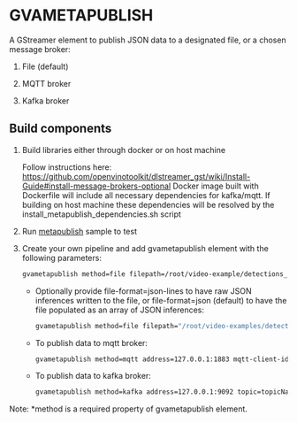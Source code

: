 # GVAMETAPUBLISH

A GStreamer element to publish JSON data to a designated file, or a chosen message broker:

  1. File (default)

  2. MQTT broker

  3. Kafka broker

## Build components

1. Build libraries either through docker or on host machine

    Follow instructions here:
    https://github.com/openvinotoolkit/dlstreamer_gst/wiki/Install-Guide#install-message-brokers-optional
    Docker image built with Dockerfile will include all necessary dependencies for kafka/mqtt.
    If building on host machine these dependencies will be resolved by the install_metapublish_dependencies.sh script

2. Run [metapublish](https://github.com/openvinotoolkit/dlstreamer_gst/blob/master/samples/gst_launch/metapublish/metapublish.sh) sample to test

3. Create your own pipeline and add gvametapublish element with the following parameters:

    ```bash
    gvametapublish method=file filepath=/root/video-example/detections_2019.json
    ```
    - Optionally provide file-format=json-lines to have raw JSON inferences written to the file, or file-format=json (default) to have the file populated as an array of JSON inferences:

        ```bash
        gvametapublish method=file filepath="/root/video-examples/detections_2019.json" file-format=json-lines
        ```

    - To publish data to mqtt broker:

        ```bash
        gvametapublish method=mqtt address=127.0.0.1:1883 mqtt-client-id=clientIdValue topic=topicName timeout=timeoutValue
        ```

    - To publish data to kafka broker:

        ```bash
        gvametapublish method=kafka address=127.0.0.1:9092 topic=topicName
        ```

Note: \*method is a required property of gvametapublish element.

